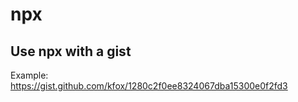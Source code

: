 # npx

## Use npx with a gist

Example: https://gist.github.com/kfox/1280c2f0ee8324067dba15300e0f2fd3
